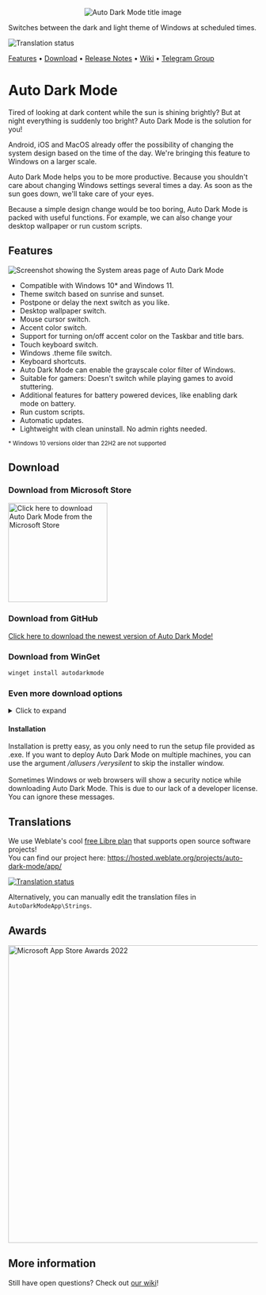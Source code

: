 <p align="center">
  <img alt="Auto Dark Mode title image" src="./assets/Readme.png" />
</p>

Switches between the dark and light theme of Windows at scheduled times.

<p href="https://hosted.weblate.org/engage/auto-dark-mode/">
  <img src="https://hosted.weblate.org/widgets/auto-dark-mode/-/svg-badge.svg" alt="Translation status" />
</p>

[Features](#features) • [Download](#download) • [Release Notes](https://github.com/AutoDarkMode/Windows-Auto-Night-Mode/releases) • [Wiki](https://github.com/AutoDarkMode/Windows-Auto-Night-Mode/wiki) • [Telegram Group](https://t.me/autodarkmode)

# Auto Dark Mode

Tired of looking at dark content while the sun is shining brightly? But at night everything is suddenly too bright? Auto Dark Mode is the solution for you!

Android, iOS and MacOS already offer the possibility of changing the system design based on the time of the day. We're bringing this feature to Windows on a larger scale.

Auto Dark Mode helps you to be more productive. Because you shouldn't care about changing Windows settings several times a day. As soon as the sun goes down, we'll take care of your eyes.

Because a simple design change would be too boring, Auto Dark Mode is packed with useful functions. For example, we can also change your desktop wallpaper or run custom scripts.

## Features
![Screenshot showing the System areas page of Auto Dark Mode](./assets/screenshot_systemareas.png)
- Compatible with Windows 10* and Windows 11.
- Theme switch based on sunrise and sunset.
- Postpone or delay the next switch as you like.
- Desktop wallpaper switch.
- Mouse cursor switch.
- Accent color switch.
- Support for turning on/off accent color on the Taskbar and title bars.
- Touch keyboard switch.
- Windows .theme file switch.
- Keyboard shortcuts.
- Auto Dark Mode can enable the grayscale color filter of Windows.
- Suitable for gamers: Doesn't switch while playing games to avoid stuttering.
- Additional features for battery powered devices, like enabling dark mode on battery.
- Run custom scripts.
- Automatic updates.
- Lightweight with clean uninstall. No admin rights needed.

<sup>* Windows 10 versions older than 22H2 are not supported</sup>

## Download

### Download from Microsoft Store

<a href="https://apps.microsoft.com/store/detail/auto-dark-mode/XP8JK4HZBVF435">
  <img src="./assets/GetItFromMicrosoftBadge.png" alt="Click here to download Auto Dark Mode from the Microsoft Store" width="200"/>
</a>

### Download from GitHub

[Click here to download the newest version of Auto Dark Mode!](https://github.com/AutoDarkMode/Windows-Auto-Night-Mode/releases/latest)

### Download from WinGet

```powershell
winget install autodarkmode
```

### Even more download options

<details>
  <summary>Click to expand</summary>

#### Via Chocolatey

Download Auto Dark Mode from [Chocolatey](https://chocolatey.org/packages/auto-dark-mode) (unofficial entry).

```powershell
choco install auto-dark-mode
```

#### Via Scoop

Download Auto Dark Mode from [Scoop](https://scoop.sh) (unofficial entry).

- Via portable

```powershell
scoop bucket add dorado https://github.com/chawyehsu/dorado
scoop install autodarkmode
```

- Via non-portable

```powershell
scoop bucket add nonportable
scoop install auto-dark-mode-np
```
<hr>
</details>

#### Installation

Installation is pretty easy, as you only need to run the setup file provided as .exe. If you want to deploy Auto Dark Mode on multiple machines, you can use the argument _/allusers /verysilent_ to skip the installer window.
<br> <br>
Sometimes Windows or web browsers will show a security notice while downloading Auto Dark Mode. This is due to our lack of a developer license. You can ignore these messages.

## Translations

We use Weblate's cool [free Libre plan](https://hosted.weblate.org/hosting/) that supports open source software projects! <br>
You can find our project here: <https://hosted.weblate.org/projects/auto-dark-mode/app/>
<p align="left">
  <a href="https://hosted.weblate.org/engage/auto-dark-mode/">
    <img src="https://hosted.weblate.org/widgets/auto-dark-mode/-/app/multi-auto.svg" alt="Translation status" />
  </a>
</p>

Alternatively, you can manually edit the translation files in `AutoDarkModeApp\Strings`.

## Awards

<a href="https://blogs.windows.com/windowsdeveloper/2022/05/27/announcing-the-microsoft-store-app-awards-winners/">
  <img src="./assets/msstore_award_banner.png" alt="Microsoft App Store Awards 2022" width="600"/>
</a>

## More information

Still have open questions? Check out [our wiki](https://github.com/AutoDarkMode/Windows-Auto-Night-Mode/wiki)!
